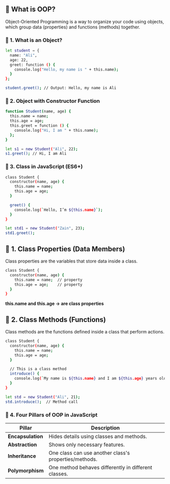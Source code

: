 

## 🔹 What is OOP?
Object-Oriented Programming is a way to organize your code using objects, which group data (properties) and functions (methods) together.


### 🔸 1. What is an Object?
```bash
let student = {
  name: "Ali",
  age: 22,
  greet: function () {
    console.log("Hello, my name is " + this.name);
  }
};

student.greet(); // Output: Hello, my name is Ali

```

### 🔸 2. Object with Constructor Function

```bash
function Student(name, age) {
  this.name = name;
  this.age = age;
  this.greet = function () {
    console.log("Hi, I am " + this.name);
  };
}

let s1 = new Student("Ali", 22);
s1.greet(); // Hi, I am Ali

```

### 🔸 3. Class in JavaScript (ES6+)

```bash
class Student {
  constructor(name, age) {
    this.name = name;
    this.age = age;
  }

  greet() {
    console.log(`Hello, I’m ${this.name}`);
  }
}

let std1 = new Student("Zain", 23);
std1.greet();

```

## 📘 1. Class Properties (Data Members)
Class properties are the variables that store data inside a class.

```bash
class Student {
  constructor(name, age) {
    this.name = name;  // property
    this.age = age;    // property
  }
}

```
**this.name and this.age → are class properties**


## 📘 2. Class Methods (Functions)
Class methods are the functions defined inside a class that perform actions.

```bash
class Student {
  constructor(name, age) {
    this.name = name;
    this.age = age;
  }

  // This is a class method
  introduce() {
    console.log(`My name is ${this.name} and I am ${this.age} years old.`);
  }
}

let std = new Student("Ali", 21);
std.introduce();  // Method call

```



### 🔸 4. Four Pillars of OOP in JavaScript
| Pillar            | Description                                           |
| ----------------- | ----------------------------------------------------- |
| **Encapsulation** | Hides details using classes and methods.              |
| **Abstraction**   | Shows only necessary features.                        |
| **Inheritance**   | One class can use another class's properties/methods. |
| **Polymorphism**  | One method behaves differently in different classes.  |

